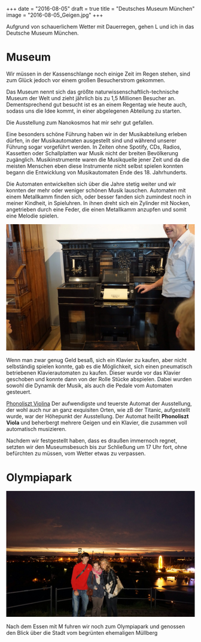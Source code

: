 +++
date = "2016-08-05"
draft = true
title = "Deutsches Museum München"
image = "2016-08-05_Geigen.jpg"
+++

Aufgrund von schauerlichem Wetter mit Dauerregen, 
gehen L und ich in das Deutsche Museum München. 

# Museum
Wir müssen in der Kassenschlange noch einige Zeit
im Regen stehen, sind zum Glück jedoch vor 
einem großen Besucherstrom gekommen.

Das Museum nennt sich das größte naturwissenschaftlich-technische
Museum der Welt und zieht jährlich bis zu 1,5 Millionen Besucher an.
Dementsprechend gut besucht ist es an einem Regentag wie heute auch,
sodass uns die Idee kommt, in einer abgelegenen Abteilung zu starten. 

Die Ausstellung zum Nanokosmos hat mir sehr gut gefallen. 

Eine besonders schöne Führung haben wir in der Musikabteilung 
erleben dürfen, in der Musikautomaten ausgestellt sind und während 
unserer Führung sogar vorgeführt werden. 
In Zeiten ohne Spotify, CDs, Radios, Kassetten oder Schallplatten 
war Musik nicht der breiten Bevölkerung zugänglich. 
Musikinstrumente waren die Musikquelle jener Zeit und da die 
meisten Menschen eben diese Instrumente nicht selbst spielen konnten 
begann die Entwicklung von Musikautomaten Ende des 18. Jahrhunderts. 

Die Automaten entwickelten sich über die Jahre stetig weiter und 
wir konnten der mehr oder weniger schönen Musik lauschen. 
Automaten mit einem Metallkamm finden sich, oder besser fanden 
sich zumindest noch in meiner Kindheit, in Spieluhren. 
In ihnen dreht sich ein Zylinder mit Nocken, angetrieben durch
eine Feder, die einen Metallkamm anzupfen und somit eine Melodie spielen. 

![Klavierautomat](/images/2016-08-05_Klavierautomat.jpg)

Wenn man zwar genug Geld besaß, sich ein 
Klavier zu kaufen, aber nicht selbständig 
spielen konnte, gab es die Möglichkeit, sich einen pneumatisch betriebenen 
Klavierautomaten zu kaufen. 
Dieser wurde vor das Klavier geschoben und konnte dann von der Rolle Stücke abspielen. 
Dabei wurden sowohl die Dynamik der Musik, 
als auch die Pedale vom Automaten gesteuert.  

[Phonoliszt Violina](/images/2016-08-05_Phonoliszt-Violina.jpg)
Der aufwendigste und teuerste Automat der Ausstellung, der wohl auch 
nur an ganz exquisiten Orten, wie zB der Titanic, aufgestellt wurde, 
war der Höhepunkt der Ausstellung. Der Automat heißt **Phonoliszt Viola** 
und beherbergt mehrere Geigen und ein Klavier, die zusammen voll automatisch
musizieren. 

Nachdem wir festgestellt haben, dass es draußen immernoch regnet,
setzten wir den Museumsbesuch bis zur Schließung um 17 Uhr fort,
ohne befürchten zu müssen, vom Wetter etwas zu verpassen. 

# Olympiapark

![Olympiapark](/images/2016-08-05_Olympiapark.jpg)

Nach dem Essen mit M fuhren wir noch zum 
Olympiapark und genossen den Blick über die Stadt vom begrünten ehemaligen Müllberg

